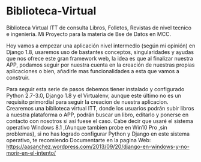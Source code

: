 # Biblioteca-Virtual
Biblioteca Virtual ITT de consulta Libros, Folletos, Revistas de nivel tecnico e ingenieria.
Mi Proyecto para la materia de Bse de Datos en MCC.

Hoy vamos a empezar una aplicación nivel intermedio (según mi opinión) en Django 1.8, usaremos uso de bastantes conceptos, singularidades y ayudas que nos ofrece este gran framework web, la idea es que al finalizar nuestra APP, podamos seguir por nuestra cuenta en la creación de nuestras propias aplicaciones o bien, añadirle mas funcionalidades a esta que vamos a construir.

Para seguir esta serie de pasos debemos tiener instalado y configurado Python 2.7-3.0, Django 1.8 y el Virtualenv, aunque este último no es un requisito primordial para seguir la creacion de nuestra aplicacion. Crearemos una biblioteca virtual ITT, donde los usuarios podrán subir libros a nuestra plataforma o APP, podrán buscar un libro, editarlo y ponerse en contacto con nosotros si así fuese el caso. Cabe decir que usaré el sistema operativo Windows 8.1 ,(Aunque tambien probe en Win10 Pro ,sin problemas), si no has logrado configurar Python y Django en este sistema operativo, te recomiendo Documentarte en la pagina Web: https://aasanchez.wordpress.com/2013/09/20/django-en-windows-y-no-morir-en-el-intento/
